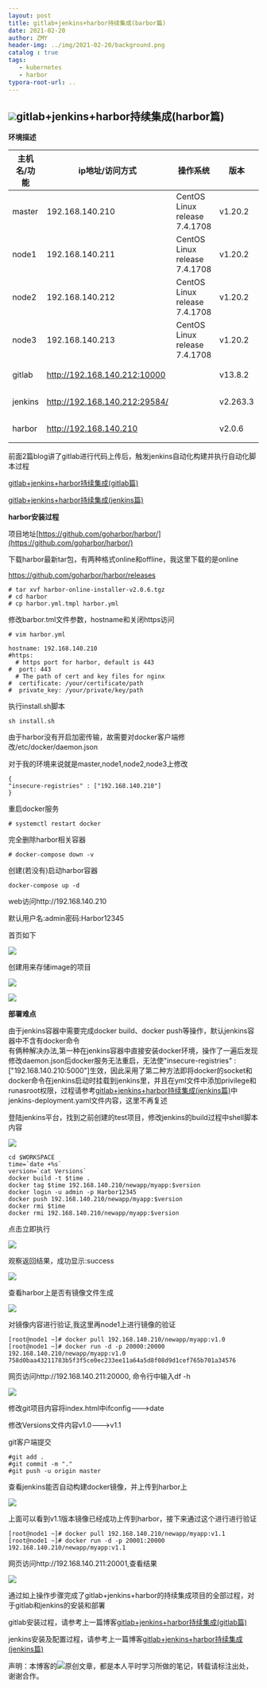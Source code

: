 ```yaml
---
layout: post
title: gitlab+jenkins+harbor持续集成(barbor篇)
date: 2021-02-20
author: ZMY
header-img: ../img/2021-02-20/background.png
catalog : true
tags:
   - kubernetes
   - harbor
typora-root-url: ..
---
```


## <img class="original" src='/img/original.png'>gitlab+jenkins+harbor持续集成(harbor篇)

**环境描述**

| 主机名/功能 | ip地址/访问方式               | 操作系统                      | 版本     | 备注   |
| ----------- | ----------------------------- | ----------------------------- | -------- | ------ |
| master      | 192.168.140.210               | CentOS Linux release 7.4.1708 | v1.20.2  | 物理机 |
| node1       | 192.168.140.211               | CentOS Linux release 7.4.1708 | v1.20.2  | 物理机 |
| node2       | 192.168.140.212               | CentOS Linux release 7.4.1708 | v1.20.2  | 物理机 |
| node3       | 192.168.140.213               | CentOS Linux release 7.4.1708 | v1.20.2  | 物理机 |
| gitlab      | http://192.168.140.212:10000  |                               | v13.8.2  | 容器   |
| jenkins     | http://192.168.140.212:29584/ |                               | v2.263.3 | 容器   |
| harbor      | http://192.168.140.210        |                               | v2.0.6   | 容器   |

前面2篇blog讲了gitlab进行代码上传后，触发jenkins自动化构建并执行自动化脚本过程

[gitlab+jenkins+harbor持续集成(gitlab篇)](https://276622709.github.io/2021/02/07/gitlab+jenkins+harbor%E6%8C%81%E7%BB%AD%E9%9B%86%E6%88%90(gitlab%E7%AF%87)/)

[gitlab+jenkins+harbor持续集成(jenkins篇)](https://276622709.github.io/2021/02/15/gitlab+jenkins+harbor%E6%8C%81%E7%BB%AD%E9%9B%86%E6%88%90(jenkins%E7%AF%87)/)

**harbor安装过程**

项目地址[https://github.com/goharbor/harbor/](https://github.com/goharbor/harbor/)

下载harbor最新tar包，有两种格式online和offline，我这里下载的是online

https://github.com/goharbor/harbor/releases

```
# tar xvf harbor-online-installer-v2.0.6.tgz 
# cd harbor
# cp harbor.yml.tmpl harbor.yml
```

修改barbor.tml文件参数，hostname和关闭https访问

```
# vim harbor.yml
```

```
hostname: 192.168.140.210
#https:
  # https port for harbor, default is 443
#  port: 443
  # The path of cert and key files for nginx
#  certificate: /your/certificate/path
#  private_key: /your/private/key/path

```

执行install.sh脚本

```
sh install.sh
```

由于harbor没有开启加密传输，故需要对docker客户端修改/etc/docker/daemon.json  

对于我的环境来说就是master,node1,node2,node3上修改

```
{
"insecure-registries" : ["192.168.140.210"]
}
```

重启docker服务

```
# systemctl restart docker
```

完全删除harbor相关容器

```
# docker-compose down -v
```

创建(若没有)启动harbor容器

```
docker-compose up -d
```

web访问http://192.168.140.210  

默认用户名:admin密码:Harbor12345  

首页如下

![](/img/2021-02-20/1.png)

创建用来存储image的项目

![](/img/2021-02-20/2.png)

![](/img/2021-02-20/3.png)

**部署难点**

由于jenkins容器中需要完成docker build、docker push等操作，默认jenkins容器中不含有docker命令  
有俩种解决办法,第一种在jenkins容器中直接安装docker环境，操作了一遍后发现修改daemon.json后docker服务无法重启，无法使"insecure-registries" : ["192.168.140.210:5000"]生效，因此采用了第二种方法即将docker的socket和docker命令在jenkins启动时挂载到jenkins里，并且在yml文件中添加privilege和runasroot权限，过程请参考[gitlab+jenkins+harbor持续集成(jenkins篇)](https://276622709.github.io/2021/02/15/gitlab+jenkins+harbor%E6%8C%81%E7%BB%AD%E9%9B%86%E6%88%90(jenkins%E7%AF%87)/)中jenkins-deployment.yaml文件内容，这里不再复述

登陆jenkins平台，找到之前创建的test项目，修改jenkins的build过程中shell脚本内容

![](/img/2021-02-20/4.png)

```
cd $WORKSPACE
time=`date +%s`
version=`cat Versions`
docker build -t $time .
docker tag $time 192.168.140.210/newapp/myapp:$version
docker login -u admin -p Harbor12345
docker push 192.168.140.210/newapp/myapp:$version
docker rmi $time
docker rmi 192.168.140.210/newapp/myapp:$version
```

点击立即执行

![](/img/2021-02-20/5.png)

观察返回结果，成功显示:success

![](/img/2021-02-20/6.png)

查看harbor上是否有镜像文件生成

![](/img/2021-02-20/7.png)

对镜像内容进行验证,我这里再node1上进行镜像的验证

```
[root@node1 ~]# docker pull 192.168.140.210/newapp/myapp:v1.0
[root@node1 ~]# docker run -d -p 20000:20000 192.168.140.210/newapp/myapp:v1.0
758d0baa43211783b5f3f5ce0ec233ee11a64a5d8f08d9d1cef765b701a34576
```

网页访问http://192.168.140.211:20000, 命令行中输入df -h

![](/img/2021-02-20/8.png)

修改git项目内容将index.html中ifconfig--->date  

修改Versions文件内容v1.0--->v1.1

git客户端提交  

```
#git add .
#git commit -m "."
#git push -u origin master
```

查看jenkins能否自动构建docker镜像，并上传到harbor上  

![](/img/2021-02-20/10.png)

上面可以看到v1.1版本镜像已经成功上传到harbor，接下来通过这个进行进行验证

```
[root@node1 ~]# docker pull 192.168.140.210/newapp/myapp:v1.1
[root@node1 ~]# docker run -d -p 20001:20000 192.168.140.210/newapp/myapp:v1.1
```

网页访问http://192.168.140.211:20001,查看结果

![](/img/2021-02-20/9.png)

通过如上操作步骤完成了gitlab+jenkins+harbor的持续集成项目的全部过程，对于gitlab和jenkins的安装和部署

gitlab安装过程，请参考上一篇博客[gitlab+jenkins+harbor持续集成(gitlab篇)](https://276622709.github.io/2021/02/07/gitlab+jenkins+harbor%E6%8C%81%E7%BB%AD%E9%9B%86%E6%88%90(gitlab%E7%AF%87)/)

jenkins安装及配置过程，请参考上一篇博客[gitlab+jenkins+harbor持续集成(jenkins篇)](https://276622709.github.io/2021/02/15/gitlab+jenkins+harbor%E6%8C%81%E7%BB%AD%E9%9B%86%E6%88%90(jenkins%E7%AF%87)/)





声明：本博客的<img class="original" src='/img/original.png'>原创文章，都是本人平时学习所做的笔记，转载请标注出处，谢谢合作。
